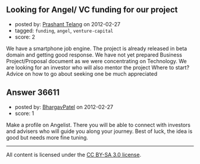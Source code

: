 ## Looking for Angel/ VC funding for our project

- posted by: [Prashant Telang](https://stackexchange.com/users/-1/16642-prashant-telang) on 2012-02-27
- tagged: `funding`, `angel`, `venture-capital`
- score: 2

We have a smartphone job engine.  The project is already released in beta domain and getting good response.  We have not yet prepared Business Project/Proposal document as we were concentrating on Technology.  We are looking for an investor who will also mentor the project 
Where to start? Advice on how to go about seeking one be much appreciated


## Answer 36611

- posted by: [BhargavPatel](https://stackexchange.com/users/-1/3998-bhargavpatel) on 2012-02-27
- score: 1

Make a profile on Angelist. There you will be able to connect with investors and advisers who will guide you along your journey. Best of luck, the idea is good but needs more fine tuning. 



---

All content is licensed under the [CC BY-SA 3.0 license](https://creativecommons.org/licenses/by-sa/3.0/).
